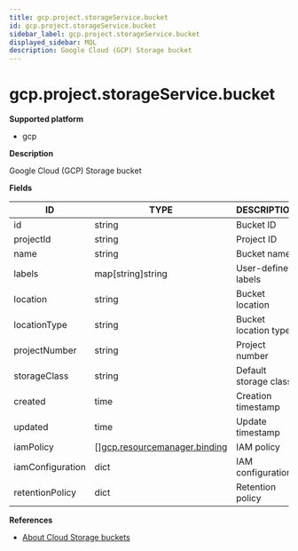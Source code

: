 ```yaml
---
title: gcp.project.storageService.bucket
id: gcp.project.storageService.bucket
sidebar_label: gcp.project.storageService.bucket
displayed_sidebar: MQL
description: Google Cloud (GCP) Storage bucket
---
```


# gcp.project.storageService.bucket

**Supported platform**

- gcp

**Description**

Google Cloud (GCP) Storage bucket

**Fields**

| ID               | TYPE                                                                    | DESCRIPTION           |
| ---------------- | ----------------------------------------------------------------------- | --------------------- |
| id               | string                                                                  | Bucket ID             |
| projectId        | string                                                                  | Project ID            |
| name             | string                                                                  | Bucket name           |
| labels           | map[string]string                                                       | User-defined labels   |
| location         | string                                                                  | Bucket location       |
| locationType     | string                                                                  | Bucket location type  |
| projectNumber    | string                                                                  | Project number        |
| storageClass     | string                                                                  | Default storage class |
| created          | time                                                                    | Creation timestamp    |
| updated          | time                                                                    | Update timestamp      |
| iamPolicy        | &#91;&#93;[gcp.resourcemanager.binding](gcp.resourcemanager.binding.md) | IAM policy            |
| iamConfiguration | dict                                                                    | IAM configuration     |
| retentionPolicy  | dict                                                                    | Retention policy      |

**References**

- [About Cloud Storage buckets](https://cloud.google.com/storage/docs/buckets)
